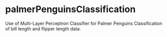 # palmerPenguinsClassification
Use of Multi-Layer Perceptron Classifier for Palmer Penguins Classification of bill length and flipper length data.
